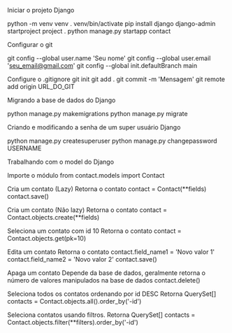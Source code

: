Iniciar o projeto Django

python -m venv venv
. venv/bin/activate
pip install django
django-admin startproject project .
python manage.py startapp contact

Configurar o git

git config --global user.name 'Seu nome'
git config --global user.email 'seu_email@gmail.com'
git config --global init.defaultBranch main

Configure o .gitignore
git init
git add .
git commit -m 'Mensagem'
git remote add origin URL_DO_GIT

Migrando a base de dados do Django

python manage.py makemigrations
python manage.py migrate

Criando e modificando a senha de um super usuário Django

python manage.py createsuperuser
python manage.py changepassword USERNAME

Trabalhando com o model do Django

Importe o módulo
from contact.models import Contact

Cria um contato (Lazy)
Retorna o contato
contact = Contact(**fields)
contact.save()

Cria um contato (Não lazy)
Retorna o contato
contact = Contact.objects.create(**fields)

Seleciona um contato com id 10
Retorna o contato
contact = Contact.objects.get(pk=10)

Edita um contato
Retorna o contato
contact.field_name1 = 'Novo valor 1'
contact.field_name2 = 'Novo valor 2'
contact.save()

Apaga um contato
Depende da base de dados, geralmente retorna o número
de valores manipulados na base de dados
contact.delete()

Seleciona todos os contatos ordenando por id DESC
Retorna QuerySet[]
contacts = Contact.objects.all().order_by('-id')

Seleciona contatos usando filtros.
Retorna QuerySet[]
contacts = Contact.objects.filter(**filters).order_by('-id')

